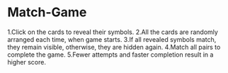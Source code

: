 # Match-Game
1.Click on the cards to reveal their symbols.
2.All the cards are randomly arranged each time, when game starts.
3.If all revealed symbols match, they remain visible, otherwise, they are hidden again.
4.Match all pairs to complete the game.
5.Fewer attempts and faster completion result in a higher score.
